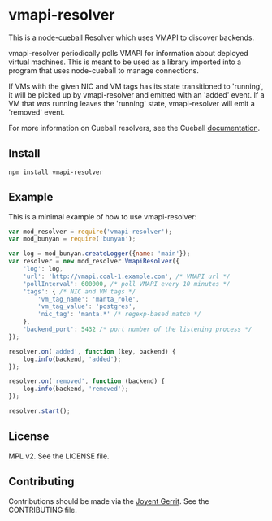 # vmapi-resolver

This is a [node-cueball](https://github.com/joyent/node-cueball) Resolver which
uses VMAPI to discover backends.

vmapi-resolver periodically polls VMAPI for information about deployed virtual
machines. This is meant to be used as a library imported into a program that
uses node-cueball to manage connections.

If VMs with the given NIC and VM tags has its state transitioned to 'running',
it will be picked up by vmapi-resolver and emitted with an 'added' event. If
a VM that _was_ running leaves the 'running' state, vmapi-resolver will emit
a 'removed' event.

For more information on Cueball resolvers, see the Cueball
[documentation](https://joyent.github.io/node-cueball/#about_the_interface).

## Install

	npm install vmapi-resolver

## Example

This is a minimal example of how to use vmapi-resolver:

```javascript
var mod_resolver = require('vmapi-resolver');
var mod_bunyan = require('bunyan');

var log = mod_bunyan.createLogger({name: 'main'});
var resolver = new mod_resolver.VmapiResolver({
	'log': log,
	'url': 'http://vmapi.coal-1.example.com', /* VMAPI url */
	'pollInterval': 600000, /* poll VMAPI every 10 minutes */
	'tags': { /* NIC and VM tags */
		'vm_tag_name': 'manta_role',
		'vm_tag_value': 'postgres',
		'nic_tag': 'manta.*' /* regexp-based match */
	},
	'backend_port': 5432 /* port number of the listening process */
});

resolver.on('added', function (key, backend) {
	log.info(backend, 'added');
});

resolver.on('removed', function (backend) {
	log.info(backend, 'removed');
});

resolver.start();
```

## License

MPL v2. See the LICENSE file.

## Contributing

Contributions should be made via the [Joyent Gerrit](https://cr.joyent.us).
See the CONTRIBUTING file.
